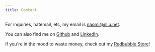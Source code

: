 ```yaml
---
title: Contact
---
```


For inquiries, hatemail, etc, my email is
<a href="mailto:naomi@nliu.net">naomi@nliu.net</a>.<br>

You can also find me on [Github][github] and [LinkedIn][lnk].

If you're in the mood to waste money, check out my [Redbubble Store][rbd]!

[github]: https://github.com/dreamsmasher
[rbd]: https://www.redbubble.com/people/dreamsmashers/shop
[lnk]: https://linkedin.com/in/naomi-w-liu
